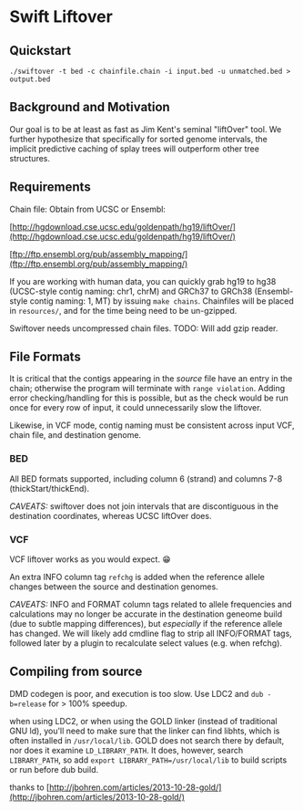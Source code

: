 # Swift Liftover

## Quickstart

`./swiftover -t bed -c chainfile.chain -i input.bed -u unmatched.bed > output.bed`

## Background and Motivation

Our goal is to be at least as fast as Jim Kent's seminal "liftOver" tool.
We further hypothesize that specifically for sorted genome intervals,
the implicit predictive caching of splay trees will outperform other
tree structures.

## Requirements

Chain file: Obtain from UCSC or Ensembl:

[http://hgdownload.cse.ucsc.edu/goldenpath/hg19/liftOver/](http://hgdownload.cse.ucsc.edu/goldenpath/hg19/liftOver/)

[ftp://ftp.ensembl.org/pub/assembly_mapping/](ftp://ftp.ensembl.org/pub/assembly_mapping/)

If you are working with human data, you can quickly grab hg19 to hg38
(UCSC-style contig naming: chr1, chrM) and GRCh37 to GRCh38
(Ensembl-style contig naming: 1, MT) by issuing `make chains`.
Chainfiles will be placed in `resources/`, and for the time being need to be un-gzipped.

Swiftover needs uncompressed chain files. TODO: Will add gzip reader.

## File Formats

It is critical that the contigs appearing in the _source_ file have an entry in the chain;
otherwise the program will terminate with `range violation`. Adding error checking/handling
for this is possible, but as the check would be run once for every row of input, it could
unnecessarily slow the liftover.

Likewise, in VCF mode, contig naming must be consistent across input VCF, chain file, and
destination genome.

### BED

All BED formats supported, including column 6 (strand) and columns 7-8 (thickStart/thickEnd).

*CAVEATS:* swiftover does not join intervals that are discontiguous
in the destination coordinates, whereas UCSC liftOver does.

### VCF

VCF liftover works as you would expect. 😁

An extra INFO column tag `refchg` is added when the reference allele changes between the
source and destination genomes.

*CAVEATS:* INFO and FORMAT column tags related to allele frequencies and calculations may
no longer be accurate in the destination geneome build (due to subtle mapping differences),
but _especially_ if the reference allele has changed. We will likely add cmdline flag to strip
all INFO/FORMAT tags, followed later by a plugin to recalculate select values (e.g. when refchg).

## Compiling from source

DMD codegen is poor, and execution is too slow. Use LDC2 and `dub -b=release` for > 100% speedup.

when using LDC2, or when using the GOLD linker (instead of traditional GNU ld), you'll need to make sure
that the linker can find libhts, which is often installed in `/usr/local/lib`. GOLD does not search there
by default, nor does it examine `LD_LIBRARY_PATH`. It does, however, search `LIBRARY_PATH`, so add
`export LIBRARY_PATH=/usr/local/lib` to build scripts or run before dub build.

thanks to [http://jbohren.com/articles/2013-10-28-gold/](http://jbohren.com/articles/2013-10-28-gold/)
